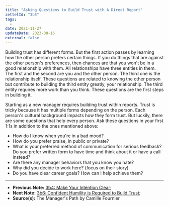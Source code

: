 ```yaml
---
title: "Asking Questions to Build Trust with A Direct Report"
zettelId: "3b5"
tags:
  -
date: 2021-11-27
updateDate: 2023-08-16
external: false
---
```


Building trust has different forms. But the first action passes by learning how the other person prefers certain things. If you do things that are against the other person's preferences, then chances are that you won't be in a good relationship with them. All relationships have three entities in them. The first and the second are you and the other person. The third one is the relationship itself. These questions are related to knowing the other person but contribute to building the third entity greatly, your relationship. The third entity requires more work than you think. These questions are the first steps in building it.

Starting as a new manager requires building trust within reports. Trust is tricky because it has multiple forms depending on the person. Each person's cultural background impacts how they form trust. But luckily, there are some questions that help every person. Ask these questions in your first 1:1s in addition to the ones mentioned above:

- How do I know when you're in a bad mood?
- How do you prefer praise, in public or private?
- What is your preferred method of communication for serious feedback? Do you prefer written form to have time and think about it or have a call instead?
- Are there any manager behaviors that you know you hate?
- Why did you decide to work here? (focus on their story)
- Do you have clear career goals? How can I help achieve them?

---

- **Previous Note:** [3b4: Make Your Intention Clear](/notes/3b4/);
- **Next Note:** [3b6: Confident Humility is Required to Build Trust](/notes/3b6/);
- **Source(s):** The Manager's Path by Camille Fournier
